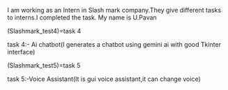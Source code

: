 I am working as an Intern in Slash mark company.They give different tasks to interns.I completed the task.
My name is U.Pavan

(Slashmark_test4)=task 4

task 4:- Ai chatbot(I generates a chatbot using gemini ai with good Tkinter interface)

(Slashmark_test5)=task 5

task 5:-Voice Assistant(It is gui voice assistant,it can change voice)

